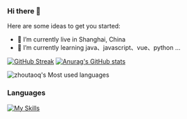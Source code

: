### Hi there 👋

<!--
**zhoutaoq/zhoutaoq** is a ✨ _special_ ✨ repository because its `README.md` (this file) appears on your GitHub profile.

Here are some ideas to get you started:

- 🔭 I’m currently working on ...
- 🌱 I’m currently learning ...
- 👯 I’m looking to collaborate on ...
- 🤔 I’m looking for help with ...
- 💬 Ask me about ...
- 📫 How to reach me: ...
- 😄 Pronouns: ...
- ⚡ Fun fact: ...
-->
Here are some ideas to get you started:

- 🔭 I’m currently live in Shanghai, China
- 🌱 I’m currently learning java、javascript、vue、python ...

[![GitHub Streak](https://streak-stats.demolab.com/?user=zhoutaoq)](https://git.io/streak-stats)
[![Anurag's GitHub stats](https://github-readme-stats.vercel.app/api?username=zhoutaoq)](https://github.com/anuraghazra/github-readme-stats)

![zhoutaoq's Most used languages](https://github-readme-stats.vercel.app/api/top-langs/?username=zhoutaoq&layout=compact&hide_border=true&langs_count=10)

### Languages
[![My Skills](https://skillicons.dev/icons?i=java,python,javascript,sql,c)](https://skillicons.dev)


